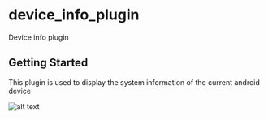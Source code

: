 # device_info_plugin

Device info plugin

## Getting Started

This plugin is used to display the system information of the current android device

![alt text](https://i.ibb.co/NT5B45Y/Screenshot-1668335398.png)
